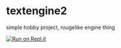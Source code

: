 # textengine2
simple hobby project, rougelike engine thing

[![Run on Repl.it](https://repl.it/badge/github/roboboredom/textengine2)](https://repl.it/github/roboboredom/textengine2)